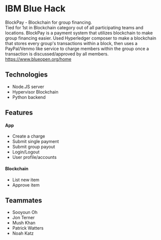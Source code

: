 # IBM Blue Hack

BlockPay - Blockchain for group financing. <br />
Tied for 1st in Blockchain category out of all participating teams and locations. BlockPay is a payment system that utilizes blockchain to make group financing easier. Used Hyperledger composer to make a blockchain that stores every group's transactions within a block, then uses a PayPal/Venmo like service to charge members within the group once a transaction is discussed/approved by all members.<br />
https://www.blueopen.org/home

## Technologies
- Node.JS server
- Hypervisor Blockchain 
- Python backend

## Features 
#### App
- Create a charge
- Submit single payment
- Submit group payout
- Login/Logout
- User profile/accounts

#### Blockchain
- List new item
- Approve item 

## Teammates
- Sooyoun Oh
- Jon Terner
- Mush Khan
- Patrick Watters
- Noah Katz

